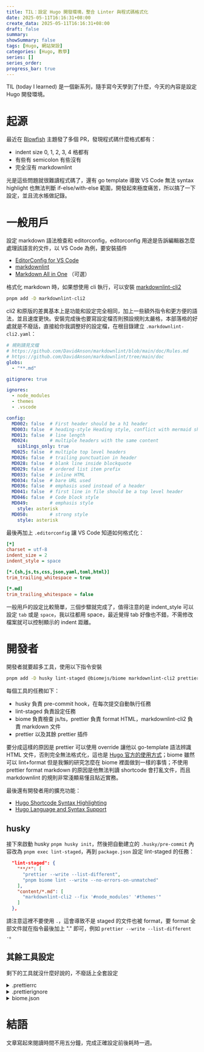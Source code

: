 ```yaml
---
title: TIL：設定 Hugo 開發環境，整合 Linter 與程式碼格式化
date: 2025-05-11T16:16:31+08:00
create_data: 2025-05-11T16:16:31+08:00
draft: false
summary: 
showSummary: false
tags: [Hugo, 網站架設]
categories: [Hugo, 教學]
series: []
series_order: 
progress_bar: true
---
```


TIL (today I learned) 是一個新系列，隨手寫今天學到了什麼，今天的內容是設定 Hugo 開發環境。

# 起源

最近在 [Blowfish](https://github.com/nunocoracao/blowfish) 主題發了多個 PR，發現程式碼什麼格式都有：

- indent size 0, 1, 2, 3, 4 格都有
- 有些有 semicolon 有些沒有
- 完全沒有 markdownlint

光是這些問題就很難讀程式碼了，還有 go template 導致 VS Code 無法 syntax highlight 也無法判斷 if-else/with-else 範圍，開發起來極度痛苦，所以搞了一下設定，並且流水帳做記錄。

# 一般用戶

設定 markdown 語法檢查和 editorconfig，editorconfig 用途是告訴編輯器怎麼處理該語言的文件，以 VS Code 為例，要安裝插件

- [EditorConfig for VS Code](https://marketplace.visualstudio.com/items?itemName=EditorConfig.EditorConfig)
- [markdownlint](https://marketplace.visualstudio.com/items?itemName=DavidAnson.vscode-markdownlint)
- [Markdown All in One](https://marketplace.visualstudio.com/items?itemName=yzhang.markdown-all-in-one) （可選）

格式化 markdown 時，如果想使用 cli 執行，可以安裝 [markdownlint-cli2](https://github.com/DavidAnson/markdownlint-cli2/)

```sh
pnpm add -D markdownlint-cli2
```

cli2 和原版的差異基本上是功能和設定完全相同，加上一些額外指令和更方便的語法，並且速度更快。安裝完成後也要寫設定檔否則預設規則太嚴格，本部落格的好處就是不廢話，直接給你我調整好的設定檔，在根目錄建立 `.markdownlint-cli2.yaml`：

```yaml
# 規則請見文檔
# https://github.com/DavidAnson/markdownlint/blob/main/doc/Rules.md
# https://github.com/DavidAnson/markdownlint/tree/main/doc
globs:
  - "**.md"

gitignore: true

ignores:
  - node_modules
  - themes
  - .vscode

config:
  MD002: false  # First header should be a h1 header
  MD003: false  # heading-style Heading style, conflict with mermaid shortcode
  MD013: false  # line length
  MD024:        # multiple headers with the same content
    siblings_only: true
  MD025: false  # multiple top level headers
  MD026: false  # trailing punctuation in header
  MD028: false  # blank line inside blockquote
  MD029: false  # ordered list item prefix
  MD033: false  # inline HTML
  MD034: false  # bare URL used
  MD036: false  # emphasis used instead of a header
  MD041: false  # first line in file should be a top level header
  MD046: false  # Code block style
  MD049:        # emphasis style
    style: asterisk
  MD050:        # strong style
    style: asterisk
```

最後再加上 `.editorconfig` 讓 VS Code 知道如何格式化：

```ini
[*]
charset = utf-8
indent_size = 2
indent_style = space

[*.{sh,js,ts,css,json,yaml,toml,html}]
trim_trailing_whitespace = true

[*.md]
trim_trailing_whitespace = false
```

一般用戶的設定比較簡單，三個步驟就完成了，值得注意的是 indent_style 可以設定 `tab` 或是 `space`，我以往都用 space，最近覺得 tab 好像也不錯，不需修改檔案就可以控制顯示的 indent 距離。

# 開發者

開發者就要超多工具，使用以下指令安裝

```sh
pnpm add -D husky lint-staged @biomejs/biome markdownlint-cli2 prettier prettier-plugin-go-template @awmottaz/prettier-plugin-void-html
```

每個工具的任務如下：

- husky 負責 pre-commit hook，在每次提交自動執行任務
- lint-staged 負責設定任務
- biome 負責檢查 js/ts，prettier 負責 format HTML，markdownlint-cli2 負責 markdown 文件
- prettier 以及其餘 prettier 插件

要分成這樣的原因是 prettier 可以使用 override 讓他以 go-template 語法辨識 HTML 文件，否則完全無法格式化，這也是 [Hugo 官方的使用方式](https://github.com/gohugoio/hugo/blob/c745a3e10849198a401c600232ceda5d8cf7381f/docs/.prettierrc)；biome 雖然可以 lint+format 但是我懶的研究怎麼在 biome 裡面做到一樣的事情；不使用 prettier format markdown 的原因是他無法判讀 shortcode 會打亂文件，而且 markdownlint 的規則非常淺顯易懂且貼近實務。

最後還有開發者用的擴充功能：

- [Hugo Shortcode Syntax Highlighting](https://marketplace.visualstudio.com/items?itemName=kaellarkin.hugo-shortcode-syntax)
- [Hugo Language and Syntax Support](https://marketplace.visualstudio.com/items?itemName=budparr.language-hugo-vscode)

## husky

接下來啟動 husky `pnpm husky init`，然後把自動建立的 `.husky/pre-commit` 內容改為 `pnpm exec lint-staged`，再到 `package.json` 設定 lint-staged 的任務：

```json
  "lint-staged": {
    "**/*": [
      "prettier --write --list-different",
      "pnpm biome lint --write --no-errors-on-unmatched"
    ],
    "content/*.md": [
      "markdownlint-cli2 --fix '#node_modules' '#themes'"
    ]
  },
```

請注意這裡不要使用 `.`，這會導致不是 staged 的文件也被 format，要 format 全部文件就在指令最後加上 "." 即可，例如 `prettier --write --list-different .`。

## 其餘工具設定

剩下的工具就沒什麼好說的，不廢話上全套設定

<details>

<summary>.prettierrc</summary>

```json
{
  "singleQuote": false,
  "tabWidth": 2,
  "useTabs": false,
  "semi": false,
  "trailingComma": "all",
  "proseWrap": "always",
  "plugins": [
    "prettier-plugin-go-template",
    "@awmottaz/prettier-plugin-void-html"
  ],
  "overrides": [
    {
      "files": ["*.html"],
      "options": {
        "useTabs": false,
        "parser": "go-template",
        "goTemplateBracketSpacing": true,
        "printWidth": 112,
        "bracketSameLine": true
      }
    },
    {
      "files": ["*.js", "*.mjs", "*.mts", "*.ts"],
      "options": {
        "semi": true,
        "useTabs": false,
        "printWidth": 112,
        "singleQuote": false
      }
    },
    {
      "files": ["*.yml", "*.yaml"],
      "options": {
        "singleQuote": false
      }
    },
    {
      "files": ["*.json*"],
      "options": {
        "trailingComma": "none"
      }
    }
  ]
}
```

</details>

<details>

<summary>.prettierignore</summary>

```gitignore
# https://github.com/gohugoio/hugo/blob/b39b24962350090122b5f3927456dde710cffb57/docs/.prettierignore
# https://github.com/gohugoio/hugo/blob/b39b24962350090122b5f3927456dde710cffb57/docs/.prettierrc

# IDE
.markdownlint-cli2.yaml


# js
node_modules
package.json
pnpm-lock.yaml
pnpm-workspace.yaml

# Hugo
assets/lib
assets/css/compiled
content
themes
public
static
*.md

# invalid node
layouts/_default/_markup/_render-heading.html
layouts/partials/article-link/card.html
layouts/partials/article-link/simple.html
layouts/partials/custom/tag-and-category.html
layouts/partials/hero/custom-background-hero.html

assets/js/appearance.js
```

</details>

<details>

<summary>biome.json</summary>

```json
{
  "$schema": "https://biomejs.dev/schemas/1.9.4/schema.json",
  "files": {
    "ignoreUnknown": true,
    "ignore": [
      "assets/lib",
      "assets/js/code.js",
      "themes",
      "public",
      "node_modules/*",
      "static",
      ".vscode",
      "*.svg"
    ]
  },
  "formatter": {
    "enabled": true,
    "formatWithErrors": false,
    "ignore": ["themes/*"],
    "indentStyle": "space",
    "indentWidth": 2,
    "lineWidth": 112,
    "lineEnding": "lf"
  },
  "vcs": {
    "enabled": true,
    "clientKind": "git",
    "useIgnoreFile": true
  },
  "organizeImports": {
    "enabled": true
  },
  "linter": {
    "enabled": true,
    "rules": {
      "recommended": true,
      "complexity": {
        "noForEach": "off"
      }
    }
  },
  "javascript": {
    "formatter": {
      "arrowParentheses": "always",
      "bracketSameLine": false,
      "bracketSpacing": true,
      "jsxQuoteStyle": "double",
      "quoteProperties": "asNeeded",
      "quoteStyle": "double",
      "semicolons": "asNeeded",
      "trailingCommas": "all"
    }
  },
  "json": {
    "formatter": {
      "trailingCommas": "none"
    }
  },
  "css": {
    "formatter": {
      "enabled": true
    }
  }
}
```

</details>

# 結語

文章寫起來閱讀時間不用五分鐘，完成正確設定前後耗時一週。
